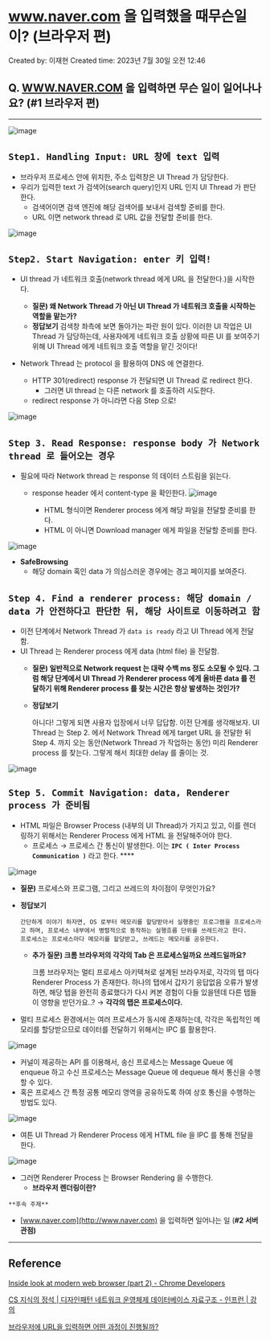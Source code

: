 # www.naver.com 을 입력했을 때무슨일이? (브라우저 편)

Created by: 이재현
Created time: 2023년 7월 30일 오전 12:46

## Q. [WWW.NAVER.COM](http://WWW.NAVER.COM) 을 입력하면 무슨 일이 일어나나요? (#1 브라우저 편)

---
![image](https://github.com/versatile0010/Algorithm-and-Computer-Science/assets/96612168/d69787a3-02ed-4d92-bc94-865fb87993fa)


## `Step1. Handling Input: URL 창에 text 입력`

- 브라우저 프로세스 안에 위치한, 주소 입력창은 UI Thread 가 담당한다.
- 우리가 입력한 text 가 검색어(search query)인지 URL 인지  UI Thread 가 판단한다.
    - 검색어이면 검색 엔진에 해당 검색어를 보내서 검색할 준비를 한다.
    - URL 이면 network thread 로 URL 값을 전달할 준비를 한다.

![image](https://github.com/versatile0010/Algorithm-and-Computer-Science/assets/96612168/83b9e7e6-97dd-4435-a3d4-08c8896fa566)


## `Step2. Start Navigation: enter 키 입력!`

- UI thread 가 네트워크 호출(network thread 에게 URL 을 전달한다.)을 시작한다.
    - **질문) 왜 Network Thread 가 아닌 UI Thread 가 네트워크 호출을 시작하는 역할을 맡는가?**
    - **정답보기**
        검색창 좌측에 보면 돌아가는 파란 원이 있다.
        이러한 UI 작업은 UI Thread 가 담당하는데, 사용자에게 네트워크 호출 상황에 따른 UI 를 보여주기 위해 UI Thread 에게 네트워크 호출 역할을 맡긴 것이다!
        
- Network Thread 는 protocol 을 활용하여 DNS 에 연결한다.
    - HTTP 301(redirect) response 가 전달되면 UI Thread 로 redirect 한다.
        - 그러면 UI thread 는 다른 network 를 호출하려 시도한다.
    - redirect response 가 아니라면 다음 Step 으로!

![image](https://github.com/versatile0010/Algorithm-and-Computer-Science/assets/96612168/af63547a-397a-4ddf-9ed9-7e045122a226)


## `Step 3. Read Response: response body 가 Network thread 로 들어오는 경우`

- 필요에 따라 Network thread 는 response 의 데이터 스트림을 읽는다.
    - response header 에서 content-type 을 확인한다.
![image](https://github.com/versatile0010/Algorithm-and-Computer-Science/assets/96612168/245dc100-e0c9-453a-b97e-0bd23e09f55a)

        - HTML 형식이면 Renderer process 에게 해당 파일을 전달할 준비를 한다.
        - HTML 이 아니면 Download manager 에게 파일을 전달할 준비를 한다.
            
![image](https://github.com/versatile0010/Algorithm-and-Computer-Science/assets/96612168/a5fbb3af-8ec6-4275-8f8f-4b715c25d399)

            
- **SafeBrowsing**
    - 해당 domain 혹인 data 가 의심스러운 경우에는 경고 페이지를 보여준다.

## `Step 4. Find a renderer process: 해당 domain / data 가 안전하다고 판단한 뒤, 해당 사이트로 이동하려고 함`

- 이전 단계에서 Network Thread 가 `data is ready` 라고 UI Thread 에게 전달함.
- UI Thread 는 Renderer process 에게 data (html file) 을 전달함.
    - **질문) 일반적으로 Network request 는 대략 수백 ms 정도 소모될 수 있다. 그럼 해당 단계에서 UI Thread 가 Renderer process 에게 올바른 data 를 전달하기 위해 Renderer process 를 찾는 시간은 항상 발생하는 것인가?**
    - **정답보기**
        
        아니다! 그렇게 되면 사용자 입장에서 너무 답답함.
        이전 단계를 생각해보자. UI Thread 는 Step 2. 에서 Network Thread 에게 target URL 을 전달한 뒤 Step 4. 까지 오는 동안(Network Thread 가 작업하는 동안) 미리 Renderer process 를 찾는다. 그렇게 해서 최대한 delay 를 줄이는 것.
        
![image](https://github.com/versatile0010/Algorithm-and-Computer-Science/assets/96612168/b51807cf-89a3-419b-8012-7d234de913c9)


## `Step 5. Commit Navigation: data, Renderer process 가 준비됨`

- HTML 파일은 Browser Process (내부의 UI Thread)가 가지고 있고, 이를 렌더링하기 위해서는 Renderer Process 에게 HTML 을 전달해주어야 한다.
    - 프로세스 → 프로세스 간 통신이 발생한다.
    이는 **`IPC ( Inter Process Communication )`** 라고 한다. ****

![image](https://github.com/versatile0010/Algorithm-and-Computer-Science/assets/96612168/994191f6-df67-40e4-9648-5fb85d939f9a)


- **********질문)********** 프로세스와 프로그램, 그리고 쓰레드의 차이점이 무엇인가요?
- **정답보기**
    
      간단하게 이야기 하자면, OS 로부터 메모리를 할당받아서 실행중인 프로그램을 프로세스라고 하며, 프로세스 내부에서 병렬적으로 동작하는 실행흐름 단위를 쓰레드라고 한다.
      프로세스는 프로세스마다 메모리를 할당받고, 쓰레드는 메모리를 공유한다. 
    
    - ************************************************************추가 질문) 크롬 브라우저의 각각의 Tab 은 프로세스일까요 쓰레드일까요?************************************************************
        
        크롬 브라우저는 멀티 프로세스 아키텍쳐로 설계된 브라우저로, 각각의 탭 마다 Renderer Process 가 존재한다. 하나의 탭에서 갑자기 응답없음 오류가 발생하면, 해당 탭을 완전히 종료했다가 다시 켜본 경험이 다들 있을텐데 다른 탭들이 영향을 받던가요..?
        → **각각의 탭은 프로세스이다.**
        
- 멀티 프로세스 환경에서는 여러 프로세스가 동시에 존재하는데, 각각은 독립적인 메모리를 할당받으므로 데이터를 전달하기 위해서는 IPC 를 활용한다.

![image](https://github.com/versatile0010/Algorithm-and-Computer-Science/assets/96612168/ddf10825-d650-43fe-baf5-96549ca0977c)


- 커널이 제공하는 API 를 이용해서, 송신 프로세스는 Message Queue 에 enqueue 하고 수신 프로세스는 Message Queue 에 dequeue 해서 통신을 수행할 수 있다.
- 혹은 프로세스 간 특정 공통 메모리 영역을 공유하도록 하여 상호 통신을 수행하는 방법도 있다.
    
 ![image](https://github.com/versatile0010/Algorithm-and-Computer-Science/assets/96612168/ea78394a-89af-4b8c-8c47-8076c8415d82)


- 여튼 UI Thread 가 Renderer Process 에게 HTML file 을 IPC 를 통해 전달을 한다.

![image](https://github.com/versatile0010/Algorithm-and-Computer-Science/assets/96612168/c24ac14f-d91c-49cb-9ceb-ef83b28d47e9)

    
- 그러면 Renderer Process 는 Browser Rendering 을 수행한다.
    - **브라우저 렌더링이란?**

`**후속 주제**`

- [www.naver.com](http://www.naver.com) 을 입력하면 일어나는 일 (**#2 서버 관점)**

---

## Reference

[Inside look at modern web browser (part 2) - Chrome Developers](https://developer.chrome.com/blog/inside-browser-part2/)

[CS 지식의 정석 | 디자인패턴 네트워크 운영체제 데이터베이스 자료구조 - 인프런 | 강의](https://www.inflearn.com/course/개발자-면접-cs-특강/dashboard)

[브라우저에 URL을 입력하면 어떤 과정이 진행될까?](https://www.youtube.com/watch?v=ipwfEUslfQA)
